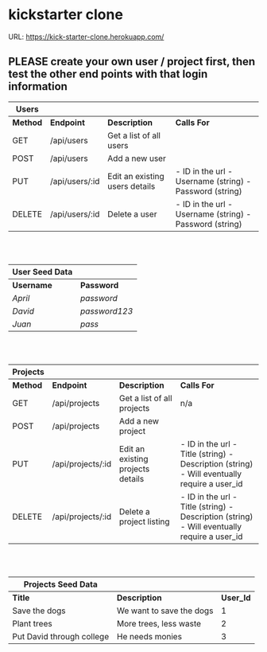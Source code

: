 # kickstarter clone

URL: https://kick-starter-clone.herokuapp.com/

## PLEASE create your own user / project first, then test the other end points with that login information

| Users      |                |                                |                                                         |
| ---------- | -------------- | ------------------------------ | ------------------------------------------------------- |
| **Method** | **Endpoint**   | **Description**                | **Calls For**                                           |  |
| GET        | /api/users     | Get a list of all users        |                                                         |
| POST       | /api/users     | Add a new user                 |                                                         |
| PUT        | /api/users/:id | Edit an existing users details | - ID in the url - Username (string) - Password (string) |
| DELETE     | /api/users/:id | Delete a user                  | - ID in the url - Username (string) - Password (string) |

<br/>
<br/>

| User Seed Data |               |
| -------------- | ------------- |
| **Username**   | **Password**  |
| _April_        | _password_    |
| _David_        | _password123_ |
| _Juan_         | _pass_        |

<br/>
<br/>

| Projects   |                   |                                   |                                                                                             |
| ---------- | ----------------- | --------------------------------- | ------------------------------------------------------------------------------------------- |
| **Method** | **Endpoint**      | **Description**                   | **Calls For**                                                                               |
| GET        | /api/projects     | Get a list of all projects        | n/a                                                                                         |
| POST       | /api/projects     | Add a new project                 |                                                                                             |
| PUT        | /api/projects/:id | Edit an existing projects details | - ID in the url - Title (string) - Description (string) - Will eventually require a user_id |
| DELETE     | /api/projects/:id | Delete a project listing          | - ID in the url - Title (string) - Description (string) - Will eventually require a user_id |

<br/>
<br/>

| **Projects Seed Data**    |                          |             |
| ------------------------- | ------------------------ | ----------- |
| **Title**                 | **Description**          | **User_Id** |
| Save the dogs             | We want to save the dogs | 1           |
| Plant trees               | More trees, less waste   | 2           |
| Put David through college | He needs monies          | 3           |
